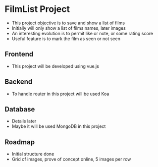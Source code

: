 # FilmList Project
- This project objective is to save and show a list of films
- Initially will only show a list of films names, later images
- An interesting evolution is to permit like or note, or some rating score
- Useful feature is to mark the film as seen or not seen


## Frontend
- This project will be developed using vue.js

## Backend
- To handle router in this project will be used Koa

## Database
- Details later
- Maybe it will be used MongoDB in this project

## Roadmap
- Initial structure done
- Grid of images, prove of concept online, 5 images per row